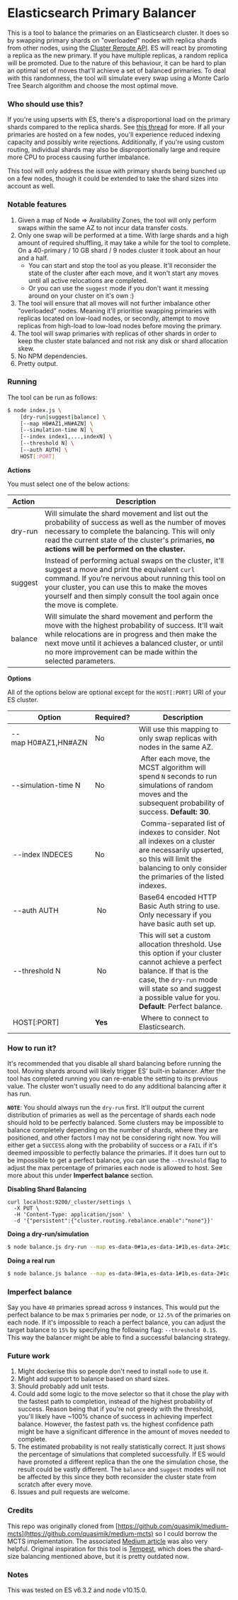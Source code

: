 # Elasticsearch Primary Balancer

This is a tool to balance the primaries on an Elasticsearch cluster. It does so by swapping primary shards on "overloaded" nodes with replica shards from other nodes, using the [Cluster Reroute API](https://www.elastic.co/guide/en/elasticsearch/reference/current/cluster-reroute.html). ES will react by promoting a replica as the new primary. If you have multiple replicas, a random replica will be promoted. Due to the nature of this behaviour, it can be hard to plan an optimal set of moves that'll achieve a set of balanced primaries. To deal with this randomness, the tool will simulate every swap using a Monte Carlo Tree Search algorithm and choose the most optimal move.

### Who should use this?

If you're using upserts with ES, there's a disproportional load on the primary shards compared to the replica shards. See [this thread](https://discuss.elastic.co/t/how-to-rebalance-primary-shards-on-elastic-cluster/176060/2) for more. If all your primaries are hosted on a few nodes, you'll experience reduced indexing capacity and possibly write rejections. Additionally, if you're using custom routing, individual shards may also be disproportionally large and require more CPU to process causing further imbalance.

This tool will only address the issue with primary shards being bunched up on a few nodes, though it could be extended to take the shard sizes into account as well.

### Notable features

1. Given a map of Node => Availability Zones, the tool will only perform swaps within the same AZ to not incur data transfer costs.
2. Only one swap will be performed at a time. With large shards and a high amount of required shuffling, it may take a while for the tool to complete. On a 40-primary / 10 GB shard / 9 nodes cluster it took about an hour and a half.
    - You can start and stop the tool as you please. It'll reconsider the state of the cluster after each move, and it won't start any moves until all active relocations are completed.
    - Or you can use the `suggest` mode if you don't want it messing around on your cluster on it's own :)
3. The tool will ensure that all moves will not further imbalance other "overloaded" nodes. Meaning it'll prioritise swapping primaries with replicas located on low-load nodes, or secondly, attempt to move replicas from high-load to low-load nodes before moving the primary.
4. The tool will swap primaries with replicas of other shards in order to keep the cluster state balanced and not risk any disk or shard allocation skew.
5. No NPM dependencies.
6. Pretty output.

### Running

The tool can be run as follows:

```sh
$ node index.js \
    [dry-run|suggest|balance] \
    [--map H0#AZ1,HN#AZN] \
    [--simulation-time N] \
    [--index index1,...,indexN] \
    [--threshold N] \
    [--auth AUTH] \
    HOST[:PORT]
```

**Actions**

You must select one of the below actions:

| Action | Description |
| --- | --- |
| dry-run | Will simulate the shard movement and list out the probability of success as well as the number of moves necessary to complete the balancing. This will only read the current state of the cluster's primaries, **no actions will be performed on the cluster.** |
| suggest | Instead of performing actual swaps on the cluster, it'll suggest a move and print the equivalent `curl` command. If you're nervous about running this tool on your cluster, you can use this to make the moves yourself and then simply consult the tool again once the move is complete. |
| balance | Will simulate the shard movement and perform the move with the highest probability of success. It'll wait while relocations are in progress and then make the next move until it achieves a balanced cluster, or until no more improvement can be made within the selected parameters. |

**Options**

All of the options below are optional except for the `HOST[:PORT]` URI of your ES cluster.

| Option | Required? | Description |
| --- | --- | --- |
| --map&nbsp;H0#AZ1,HN#AZN | No | Will use this mapping to only swap replicas with nodes in the same AZ. |
| --simulation-time&nbsp;N | No | After each move, the MCST algorithm will spend `N` seconds to run simulations of random moves and the subsequent probability of success. **Default: 30**. |
| --index&nbsp;INDECES | No | Comma-separated list of indexes to consider. Not all indexes on a cluster are necessarily upserted, so this will limit the balancing to only consider the primaries of the listed indexes. |
| --auth&nbsp;AUTH | No | Base64 encoded HTTP Basic Auth string to use. Only necessary if you have basic auth set up. |
| --threshold&nbsp;N | No | This will set a custom allocation threshold. Use this option if your cluster cannot achieve a perfect balance. If that is the case, the `dry-run` mode will state so and suggest a possible value for you. **Default**: Perfect balance. |
| HOST[:PORT] | **Yes** | Where to connect to Elasticsearch. |

### How to run it?

It's recommended that you disable all shard balancing before running the tool. Moving shards around will likely trigger ES' built-in balancer. After the tool has completed running you can re-enable the setting to its previous value. The cluster won't usually need to do any additional balancing after it has run.

**`NOTE`**: You should always run the `dry-run` first. It'll output the current distribution of primaries as well as the percentage of shards each node should hold to be perfectly balanced. Some clusters may be impossible to balance completely depending on the number of shards, where they are positioned, and other factors I may not be considering right now. You will either get a `SUCCESS` along with the probability of success or a `FAIL` if it's deemed impossible to perfectly balance the primaries. If it does turn out to be impossible to get a perfect balance, you can use the `--threshold` flag to adjust the max percentage of primaries each node is allowed to host. See more about this under **Imperfect balance** section.

**Disabling Shard Balancing**

```
curl localhost:9200/_cluster/settings \
  -X PUT \
  -H 'Content-Type: application/json' \
  -d '{"persistent":{"cluster.routing.rebalance.enable":"none"}}'
```

**Doing a dry-run/simulation**

```sh
$ node balance.js dry-run --map es-data-0#1a,es-data-1#1b,es-data-2#1c,es-data-3#1a,es-data-4#1b --index myindex,yourindex localhost:9200
```

**Doing a real run**

```sh
$ node balance.js balance --map es-data-0#1a,es-data-1#1b,es-data-2#1c,es-data-3#1a,es-data-4#1b --index myindex,yourindex localhost:9200
```

### Imperfect balance

Say you have `40` primaries spread across `9` instances. This would put the perfect balance to be max `5` primaries per node, or `12.5%` of the primaries on each node. If it's impossible to reach a perfect balance, you can adjust the target balance to `15%` by specifying the following flag: `--threshold 0.15`. This way the balancer might be able to find a successful balancing strategy.

### Future work

1. Might dockerise this so people don't need to install `node` to use it.
2. Might add support to balance based on shard sizes.
3. Should probably add unit tests.
4. Could add some logic to the move selector so that it chose the play with the fastest path to completion, instead of the highest probability of success. Reason being that if you're not greedy with the threshold, you'll likely have ~100% chance of success in achieving imperfect balance. However, the fastest path vs. the highest confidence path might be have a significant difference in the amount of moves needed to complete.
5. The estimated probability is not really statistically correct. It just shows the percentage of simulations that completed successfully. If ES would have promoted a different replica than the one the simulation chose, the result could be vastly different. The `balance` and `suggest` modes will not be affected by this since they both reconsider the cluster state from scratch after every move.
6. Issues and pull requests are welcome.

### Credits

This repo was originally cloned from [https://github.com/quasimik/medium-mcts](https://github.com/quasimik/medium-mcts) so I could borrow the MCTS implementation. The associated [Medium article](https://medium.com/@quasimik/implementing-monte-carlo-tree-search-in-node-js-5f07595104df) was also very helpful. Original inspiration for this tool is [Tempest](https://github.com/datarank/tempest), which does the shard-size balancing mentioned above, but it is pretty outdated now.

### Notes

This was tested on ES v6.3.2 and node v10.15.0.
